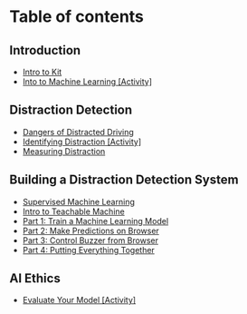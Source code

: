 # Table of contents

## Introduction

* [Intro to Kit](README.md)
* [Into to Machine Learning \[Activity\]](introduction/machine-learning-basics.md)

## Distraction Detection

* [Dangers of Distracted Driving](alertness-detection/dangers-of-driving-unalert.md)
* [Identifying Distraction \[Activity\]](alertness-detection/identifying-alertness-activity.md)
* [Measuring Distraction](alertness-detection/measuring-alertness.md)

## Building a Distraction Detection System

* [Supervised Machine Learning](building-a-distraction-detection-system/supervised-machine-learning.md)
* [Intro to Teachable Machine](building-a-distraction-detection-system/intro-to-teachable-machine.md)
* [Part 1: Train a Machine Learning Model](building-a-distraction-detection-system/part-1-train-a-machine-learning-model.md)
* [Part 2: Make Predictions on Browser](building-a-distraction-detection-system/part-2-make-predictions-on-browser.md)
* [Part 3: Control Buzzer from Browser](building-a-distraction-detection-system/part-3-control-buzzer-from-browser.md)
* [Part 4: Putting Everything Together](building-a-distraction-detection-system/part-4-putting-everything-together.md)

## AI Ethics

* [Evaluate Your Model \[Activity\]](ai-ethics/evaluate-your-model-activity.md)
